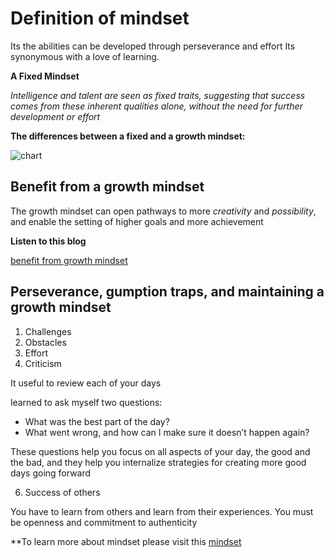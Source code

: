 # Definition of mindset


Its the abilities can be developed through perseverance and effort 
Its synonymous with a love of learning.


**A Fixed Mindset**

*Intelligence and talent are seen as fixed traits, suggesting that success comes from these inherent qualities alone, without the need for further development or effort*


**The differences between a fixed and a growth mindset:**

![chart](https://i2.wp.com/atlassianblog.wpengine.com/wp-content/uploads/NewGrowthMindset2.png?resize=768%2C960&ssl=1)





## Benefit from a growth mindset

The growth mindset can open pathways to more *creativity* and *possibility*, and enable the setting of higher goals and more achievement


**Listen to this blog**

[benefit from growth mindset](https://soundcloud.com/atlassian-software/perseverance-gumption-traps-and-maintaining-a-growth-mindset?utm_source=clipboard&utm_campaign=wtshare&utm_medium=widget&utm_content=https%253A%252F%252Fsoundcloud.com%252Fatlassian-software%252Fperseverance-gumption-traps-and-maintaining-a-growth-mindset)


## Perseverance, gumption traps, and maintaining a growth mindset
1. Challenges
2. Obstacles
3. Effort
4. Criticism

It useful to review each of your days

learned to ask myself two questions:
* What was the best part of the day?
* What went wrong, and how can I make sure it doesn’t happen again?

These questions help you focus on all aspects of your day, the good and the bad, and they help you internalize strategies for creating more good days going forward

6. Success of others

You have to learn from others and learn from their experiences. 
You must be openness and commitment to authenticity


**To learn more about mindset please visit this 
[mindset](https://www.atlassian.com/blog/inside-atlassian/growth-mindset)
